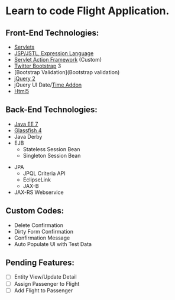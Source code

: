Learn to code Flight Application.
=================================

Front-End Technologies:
-------------------
- [Servlets](https://docs.oracle.com/javaee/7/tutorial/servlets.htm#BNAFD)
- [JSP/JSTL, Expression Language](http://docs.oracle.com/javaee/5/tutorial/doc/bnagx.html)
- [Servlet Action Framework](https://github.com/roycetech/ServletActionFramework) \(Custom\)
- [Twitter Bootstrap](http://getbootstrap.com/components/) 3
- [Bootstrap Validation](Bootstrap validation)
- [jQuery 2](http://jquery.com)
- jQuery UI Date/[Time Addon](http://trentrichardson.com/examples/timepicker/)
- [Html5](http://www.w3.org/TR/html5/)

Back-End Technologies:
-------------------
* [Java EE 7](https://docs.oracle.com/javaee/7/tutorial/)
* [Glassfish 4](https://glassfish.java.net)
* Java Derby
* EJB
  - Stateless Session Bean
  - Singleton Session Bean
- JPA
  - JPQL Criteria API
  - EclipseLink 
  - JAX-B
- JAX-RS Webservice

Custom Codes:
-------------
- Delete Confirmation
- Dirty Form Confirmation
- Confirmation Message
- Auto Populate UI with Test Data

Pending Features:
-----------------
- [ ] Entity View/Update Detail
- [ ] Assign Passenger to Flight
- [ ] Add Flight to Passenger
